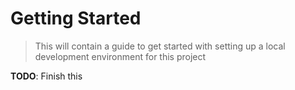 # Getting Started

> This will contain a guide to get started with setting up a local development environment for this project

**TODO**: Finish this